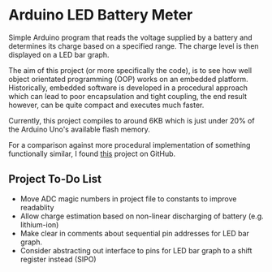 Arduino LED Battery Meter
=========================

Simple Arduino program that reads the voltage supplied by a battery and determines its charge based on a specified range. The charge level is then displayed on a LED bar graph.

The aim of this project (or more specifically the code), is to see how well object orientated programming (OOP) works on an embedded platform. Historically, embedded software is developed in a procedural approach which can lead to poor encapsulation and tight coupling, the end result however, can be quite compact and executes much faster.

Currently, this project compiles to around 6KB which is just under 20% of the Arduino Uno's available flash memory.

For a comparison against more procedural implementation of something functionally similar, I found [this](https://github.com/moyoteg/Arduino-Battery-Meter/blob/master/batteryMeter_Arduino) project on GitHub.

Project To-Do List
------------------
* Move ADC magic numbers in project file to constants to improve readablity
* Allow charge estimation based on non-linear discharging of battery (e.g. lithium-ion)
* Make clear in comments about sequential pin addresses for LED bar graph.
* Consider abstracting out interface to pins for LED bar graph to a shift register instead (SIPO)
